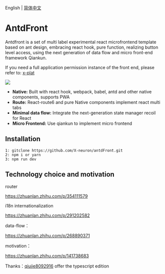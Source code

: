 English | [简体中文](./README-cn.md)

# AntdFront

Antdfront is a set of multi label experimental react microfrontend template based on ant design, embracing react hook, pure function, realizing button level access, using the next generation of data flow and micro front-end framework Qiankun.

If you need a full application permission instance of the front end, please refer to: [x-plat](https://github.com/X-neuron/x-plat.git)

<img src="https://i.postimg.cc/QxHf9KZP/1111.gif" >

- **Native:** Built with react hook, webpack, babel, antd and other native components, supports PWA
- **Route:** React-route6 and pure Native components implement react multi tabs
- **Minimal data flow:** Integrate the next-generation state manager recoil for React
- **Micro Frontend:** Use qiankun to implement micro frontend

## Installation

```
1: gitclone https://github.com/X-neuron/antdFront.git
2: npm i or yarn
3: npm run dev

```

## Technology choice and motivation

router

https://zhuanlan.zhihu.com/p/354111579

i18n internationalization

https://zhuanlan.zhihu.com/p/291202582

data-flow：

https://zhuanlan.zhihu.com/p/268890371

motivation：

https://zhuanlan.zhihu.com/p/141738683


Thanks：[qiujie8092916](https://github.com/qiujie8092916) offer the typescript edition
